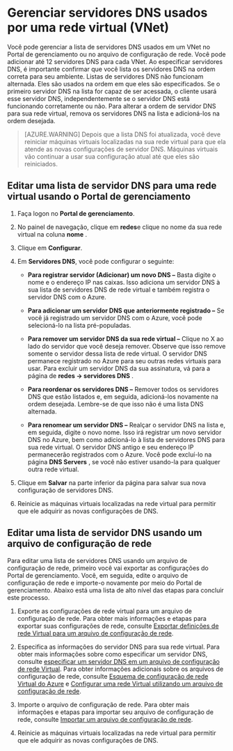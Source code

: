 <properties 
   pageTitle="Gerenciar servidores DNS usados por uma rede virtual (VNet)"
   description="Saiba como adicionar e remover servidores DNS em uma rede virtual (vnet)"
   services="virtual-network"
   documentationCenter="na"
   authors="jimdial"
   manager="carmonm"
   editor="tysonn" />
<tags 
   ms.service="virtual-network"
   ms.devlang="na"
   ms.topic="article"
   ms.tgt_pltfrm="na"
   ms.workload="infrastructure-services"
   ms.date="03/15/2016"
   ms.author="jdial" />

# <a name="manage-dns-servers-used-by-a-virtual-network-vnet"></a>Gerenciar servidores DNS usados por uma rede virtual (VNet)

Você pode gerenciar a lista de servidores DNS usados em um VNet no Portal de gerenciamento ou no arquivo de configuração de rede. Você pode adicionar até 12 servidores DNS para cada VNet. Ao especificar servidores DNS, é importante confirmar que você lista os servidores DNS na ordem correta para seu ambiente. Listas de servidores DNS não funcionam alternada. Eles são usados na ordem em que eles são especificados. Se o primeiro servidor DNS na lista for capaz de ser acessada, o cliente usará esse servidor DNS, independentemente se o servidor DNS está funcionando corretamente ou não. Para alterar a ordem de servidor DNS para sua rede virtual, remova os servidores DNS na lista e adicioná-los na ordem desejada.

>[AZURE.WARNING] Depois que a lista DNS foi atualizada, você deve reiniciar máquinas virtuais localizadas na sua rede virtual para que ela atende as novas configurações de servidor DNS. Máquinas virtuais vão continuar a usar sua configuração atual até que eles são reiniciados.

## <a name="edit-a-dns-server-list-for-a-virtual-network-using-the-management-portal"></a>Editar uma lista de servidor DNS para uma rede virtual usando o Portal de gerenciamento

1. Faça logon no **Portal de gerenciamento**.

1. No painel de navegação, clique em **redes**e clique no nome da sua rede virtual na coluna **nome** .

1. Clique em **Configurar**.

1. Em **Servidores DNS**, você pode configurar o seguinte:

    - **Para registrar servidor (Adicionar) um novo DNS –** Basta digite o nome e o endereço IP nas caixas. Isso adiciona um servidor DNS à sua lista de servidores DNS de rede virtual e também registra o servidor DNS com o Azure.

    - **Para adicionar um servidor DNS que anteriormente registrado –** Se você já registrado um servidor DNS com o Azure, você pode selecioná-lo na lista pré-populadas.

    - **Para remover um servidor DNS da sua rede virtual –** Clique no X ao lado do servidor que você deseja remover. Observe que isso remove somente o servidor dessa lista de rede virtual. O servidor DNS permanece registrado no Azure para seu outras redes virtuais para usar. Para excluir um servidor DNS da sua assinatura, vá para a página de **redes -> servidores DNS** .

    - **Para reordenar os servidores DNS –** Remover todos os servidores DNS que estão listados e, em seguida, adicioná-los novamente na ordem desejada. Lembre-se de que isso não é uma lista DNS alternada.

    - **Para renomear um servidor DNS –** Realçar o servidor DNS na lista e, em seguida, digite o novo nome. Isso irá registrar um novo servidor DNS no Azure, bem como adicioná-lo à lista de servidores DNS para sua rede virtual. O servidor DNS antigo e seu endereço IP permanecerão registrados com o Azure. Você pode excluí-lo na página **DNS Servers** , se você não estiver usando-la para qualquer outra rede virtual.

1. Clique em **Salvar** na parte inferior da página para salvar sua nova configuração de servidores DNS.

1. Reinicie as máquinas virtuais localizadas na rede virtual para permitir que ele adquirir as novas configurações de DNS.

## <a name="edit-a-dns-server-list-using-a-network-configuration-file"></a>Editar uma lista de servidor DNS usando um arquivo de configuração de rede

Para editar uma lista de servidores DNS usando um arquivo de configuração de rede, primeiro você vai exportar as configurações do Portal de gerenciamento. Você, em seguida, edite o arquivo de configuração de rede e importe-o novamente por meio do Portal de gerenciamento. Abaixo está uma lista de alto nível das etapas para concluir este processo.

1. Exporte as configurações de rede virtual para um arquivo de configuração de rede. Para obter mais informações e etapas para exportar suas configurações de rede, consulte [Exportar definições de rede Virtual para um arquivo de configuração de rede](virtual-networks-using-network-configuration-file.md).

1. Especifica as informações do servidor DNS para sua rede virtual. Para obter mais informações sobre como especificar um servidor DNS, consulte [especificar um servidor DNS em um arquivo de configuração de rede Virtual](virtual-networks-specifying-a-dns-settings-in-a-virtual-network-configuration-file.md). Para obter informações adicionais sobre os arquivos de configuração de rede, consulte [Esquema de configuração de rede Virtual do Azure](https://msdn.microsoft.com/library/azure/jj157100.aspx) e [Configurar uma rede Virtual utilizando um arquivo de configuração de rede](virtual-networks-using-network-configuration-file.md).

1. Importe o arquivo de configuração de rede. Para obter mais informações e etapas para importar seu arquivo de configuração de rede, consulte [Importar um arquivo de configuração de rede](virtual-networks-using-network-configuration-file.md).

1. Reinicie as máquinas virtuais localizadas na rede virtual para permitir que ele adquirir as novas configurações de DNS.
